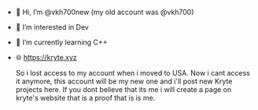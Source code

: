 - 👋 Hi, I’m @vkh700new (my old account was @vkh700)
- 👀 I’m interested in Dev
- 🌱 I’m currently learning C++
- 🌐 https://kryte.xyz

  So i lost access to my account when i moved to USA. Now i cant access it anymore, this account will be my new one and i'll post new Kryte projects here.
  If you dont believe that its me i will create a page on kryte's website that is a proof that is is me.
